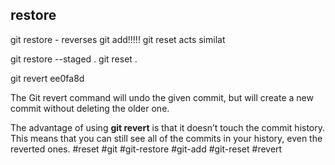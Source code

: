  ## restore

git restore - reverses git add!!!!!
git reset acts similat

git restore --staged  .
git reset .

git revert ee0fa8d

The Git revert command will undo the given commit, but will create a new commit without deleting the older one.

The advantage of using **git revert** is that it doesn’t touch the commit history. This means that you can still see all of the commits in your history, even the reverted ones.
#reset
#git #git-restore
#git-add #git-reset
#revert
